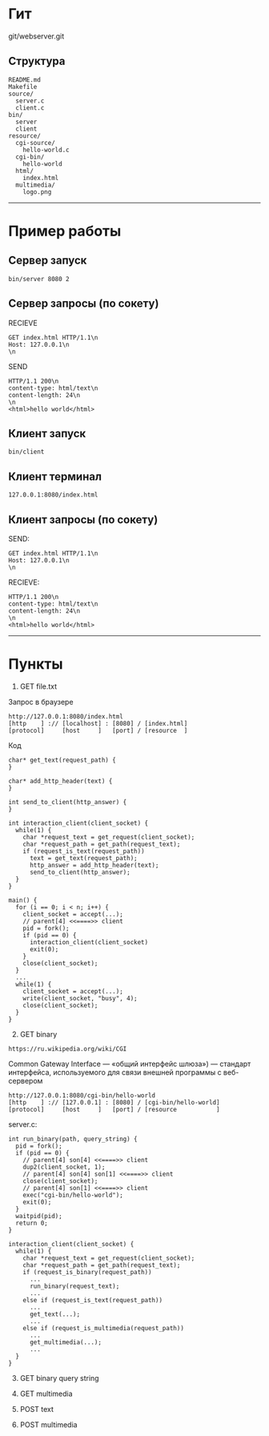 # Гит

git/webserver.git

## Структура
```
README.md
Makefile
source/
  server.c
  client.c
bin/
  server
  client
resource/
  cgi-source/
    hello-world.c
  cgi-bin/
    hello-world
  html/
    index.html
  multimedia/
    logo.png
```
---------------------------------------------

# Пример работы
## Сервер запуск
```
bin/server 8080 2
```
## Сервер запросы (по сокету)
RECIEVE
```
GET index.html HTTP/1.1\n
Host: 127.0.0.1\n
\n
```

SEND
```
HTTP/1.1 200\n
content-type: html/text\n
content-length: 24\n
\n
<html>hello world</html>
```

## Клиент запуск
```
bin/client
```
## Клиент терминал
```
127.0.0.1:8080/index.html
```
## Клиент запросы (по сокету)
SEND:
```
GET index.html HTTP/1.1\n
Host: 127.0.0.1\n
\n
```

RECIEVE:
```
HTTP/1.1 200\n
content-type: html/text\n
content-length: 24\n
\n
<html>hello world</html>
```
---------------------------------------------

# Пункты
1) GET file.txt

Запрос в браузере
```
http://127.0.0.1:8080/index.html
[http    ] :// [localhost] : [8080] / [index.html]
[protocol]     [host     ]   [port] / [resource  ]
```

Код
```
char* get_text(request_path) {
}

char* add_http_header(text) {
}

int send_to_client(http_answer) {
}

int interaction_client(client_socket) {
  while(1) {
    char *request_text = get_request(client_socket);
    char *request_path = get_path(request_text);
    if (request_is_text(request_path))
      text = get_text(request_path);
      http_answer = add_http_header(text);
      send_to_client(http_answer);
  }
}

main() {
  for (i == 0; i < n; i++) {
    client_socket = accept(...);
    // parent[4] <<====>> client
    pid = fork();
    if (pid == 0) {
      interaction_client(client_socket)
      exit(0);
    }
    close(client_socket);
  }
  ...
  while(1) {
    client_socket = accept(...);
    write(client_socket, "busy", 4);
    close(client_socket);
  }
}
```

2) GET binary

```
https://ru.wikipedia.org/wiki/CGI
```
Common Gateway Interface — «общий интерфейс шлюза») — стандарт интерфейса, используемого для связи внешней программы с веб-сервером
```
http://127.0.0.1:8080/cgi-bin/hello-world
[http    ] :// [127.0.0.1] : [8080] / [cgi-bin/hello-world]
[protocol]     [host     ]   [port] / [resource           ]
```


server.c:
```
int run_binary(path, query_string) {
  pid = fork();
  if (pid == 0) {
    // parent[4] son[4] <<====>> client
    dup2(client_socket, 1);
    // parent[4] son[4] son[1] <<====>> client
    close(client_socket);
    // parent[4] son[1] <<====>> client
    exec("cgi-bin/hello-world");
    exit(0);
  }
  waitpid(pid);
  return 0;
}

interaction_client(client_socket) {
  while(1) {
    char *request_text = get_request(client_socket);
    char *request_path = get_path(request_text);
    if (request_is_binary(request_path))
      ...
      run_binary(request_text);
      ...
    else if (request_is_text(request_path))
      ...
      get_text(...);
      ...
    else if (request_is_multimedia(request_path))
      ...
      get_multimedia(...);
      ...
  }
}
```

3) GET binary query string

4) GET multimedia

5) POST text

6) POST multimedia

